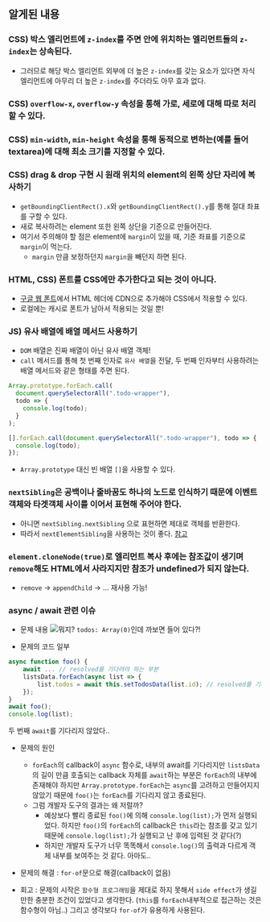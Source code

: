 ## 알게된 내용

### CSS) 박스 엘리먼트에 `z-index`를 주면 안에 위치하는 엘리먼트들의 `z-index`는 상속된다.

- 그러므로 해당 박스 엘리먼트 외부에 더 높은 `z-index`를 갖는 요소가 있다면 자식 엘리먼트에 아무리 더 높은 `z-index`를 주더라도 아무 효과 없다.

### CSS) `overflow-x`, `overflow-y` 속성을 통해 가로, 세로에 대해 따로 처리할 수 있다.

### CSS) `min-width`, `min-height` 속성을 통해 동적으로 변하는(예를 들어 textarea)에 대해 최소 크기를 지정할 수 있다.

### CSS) drag & drop 구현 시 원래 위치의 element의 왼쪽 상단 자리에 복사하기

- `getBoundingClientRect().x`와 `getBoundingClientRect().y`를 통해 절대 좌표를 구할 수 있다.
- 새로 복사하려는 element 또한 왼쪽 상단을 기준으로 만들어진다.
- 여기서 주의해야 할 점은 element에 `margin`이 있을 때, 기준 좌표를 기준으로 `margin`이 먹는다.
  - `margin` 만큼 보정하던지 `margin`을 빼던지 하면 된다.

### HTML, CSS) 폰트를 CSS에만 추가한다고 되는 것이 아니다.

- [구글 웹 폰트](https://fonts.google.com/)에서 HTML 헤더에 CDN으로 추가해야 CSS에서 적용할 수 있다.
- 로컬에는 캐시로 폰트가 남아서 적용되는 것일 뿐!

### JS) 유사 배열에 배열 메서드 사용하기

- `DOM` 배열은 진짜 배열이 아닌 유사 배열 객체!
- `call` 메서드를 통해 첫 번째 인자로 `유사 배열`을 전달, 두 번째 인자부터 사용하려는 배열 메서드와 같은 형태를 주면 된다.

```javascript
Array.prototype.forEach.call(
  document.querySelectorAll(".todo-wrapper"),
  todo => {
    console.log(todo);
  }
);
```

```javascript
[].forEach.call(document.querySelectorAll(".todo-wrapper"), todo => {
  console.log(todo);
});
```

- `Array.prototype` 대신 빈 배열 `[]`을 사용할 수 있다.

### `nextSibling`은 공백이나 줄바꿈도 하나의 노드로 인식하기 때문에 이벤트객체와 타겟객체 사이를 이어서 표현해 주어야 한다.

- 아니면 `nextSibling.nextSibling` 으로 표현하면 제대로 객체를 반환한다.
- 따라서 `nextElementSibling`을 사용하는 것이 좋다.
  [참고](https://iamawebdeveloper.tistory.com/58)

### `element.cloneNode(true)`로 엘리먼트 복사 후에는 참조값이 생기며 `remove`해도 HTML에서 사라지지만 참조가 undefined가 되지 않는다.

- `remove` -> `appendChild` -> ... 재사용 가능!

### async / await 관련 이슈

- 문제 내용
  ![뭐지?](https://user-images.githubusercontent.com/47619140/66378891-67d55300-e9ef-11e9-983e-7172a85692d1.png)
  `todos: Array(0)`인데 까보면 들어 있다?!

- 문제의 코드 일부

```javascript
async function foo() {
    await ... // resolved를 기다려야 하는 부분
    listsData.forEach(async list => {
        list.todos = await this.setTodosData(list.id); // resolved를 기다릴 것으로 예상했던 부분
    });
}
await foo();
console.log(list);
```

두 번째 `await`를 기다리지 않았다..

- 문제의 원인

  - `forEach`의 callback이 `async` 함수로, 내부의 await를 기다리지만 `listsData`의 길이 만큼 호출되는 callback 자체를 `await`하는 부분은 `forEach`의 내부에 존재해야 하지만 `Array.prototype.forEach`는 `async`를 고려하고 만들어지지 않았기 때문에 `foo()`는 `forEach`를 기다리지 않고 종료된다.
  - 그럼 개발자 도구의 결과는 왜 저럴까?
    - 예상보다 빨리 종료된 `foo()`에 의해 `console.log(list);`가 먼저 실행되었다. 하지만 `foo()`의 `forEach`의 callback은 `this`라는 참조를 갖고 있기 때문에 `console.log(list);`가 실행되고 난 후에 입력된 것 같다(?)
    - 하지만 개발자 도구가 너무 똑똑해서 `console.log()`의 출력과 다르게 객체 내부를 보여주는 것 같다. 아마도..

- 문제의 해결 : `for-of`문으로 해결(callback이 없음)

- 회고 : 문제의 시작은 `함수형 프로그래밍`을 제대로 하지 못해서 `side effect`가 생길 만한 충분한 조건이 있었다고 생각한다. (`this`를 `forEach`내부적으로 접근하는 것은 함수형이 아님..) 그리고 생각보다 `for-of`가 유용하게 사용된다.
